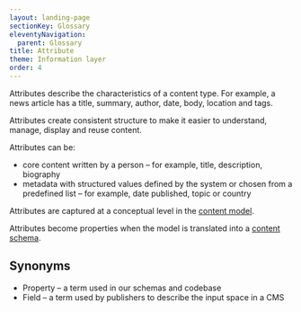 ```yaml
---
layout: landing-page
sectionKey: Glossary
eleventyNavigation:
  parent: Glossary
title: Attribute
theme: Information layer
order: 4
---
```

Attributes describe the characteristics of a content type. For example, a news article has a title, summary, author, date, body, location and tags. 

Attributes create consistent structure to make it easier to understand, manage, display and reuse content.

Attributes can be:

- core content written by a person – for example, title, description, biography 
- metadata with structured values defined by the system or chosen from a predefined list – for example, date published, topic or country 

Attributes are captured at a conceptual level in the [content model](/glossary/content-model). 

Attributes become properties when the model is translated into a [content schema](/glossary/content-schema). 

## Synonyms

- Property – a term used in our schemas and codebase
- Field – a term used by publishers to describe the input space in a CMS